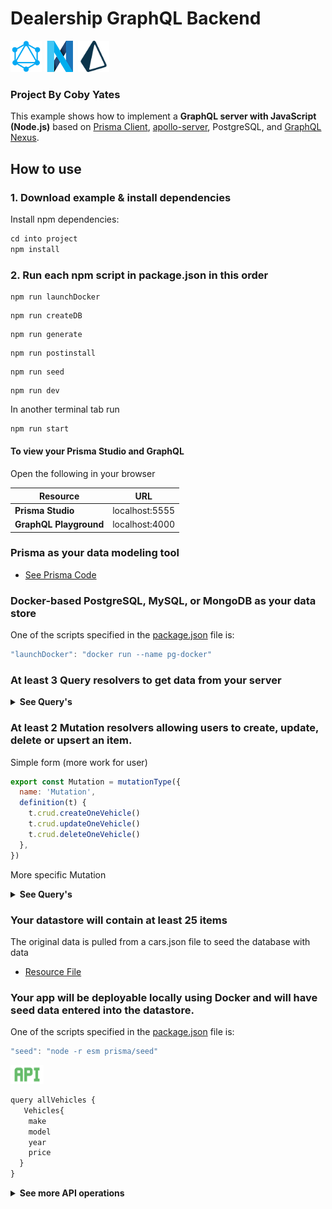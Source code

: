 # Dealership GraphQL Backend

<img src="./assets/graphql.png" alt="GraphQL" title="GraphQL" height="50">
<img src="./assets/nexus.png" alt="GraphQL" title="GraphQL" height="50">
<img src="./assets/prisma.png" alt="GraphQL" title="GraphQL" height="50">

### Project By Coby Yates

This example shows how to implement a **GraphQL server with JavaScript (Node.js)** based on [Prisma Client](https://github.com/prisma/prisma2/blob/master/docs/prisma-client-js/api.md), [apollo-server](https://www.apollographql.com/docs/apollo-server/), PostgreSQL, and [GraphQL Nexus](https://nexus.js.org/).

## How to use

### 1. Download example & install dependencies

Install npm dependencies:

```javascript
cd into project
npm install
```

### 2. Run each npm script in package.json in this order

 ``` 
 npm run launchDocker
 ``` 
 ``` 
 npm run createDB
 ```     
 ``` 
 npm run generate
 ```     
 ``` 
 npm run postinstall
 ```  
 ``` 
 npm run seed
 ```         
 ``` 
 npm run dev
 ```          

In another terminal tab run

```javascript
npm run start
```

#### To view your Prisma Studio and GraphQL

Open the following in your browser

| Resource               |      URL       |
| ---------------------- | :------------: |
| **Prisma Studio**      | localhost:5555 |
| **GraphQL Playground** | localhost:4000 |

### Prisma as your data modeling tool

- [See Prisma Code](./prisma)

### Docker-based PostgreSQL, MySQL, or MongoDB as your data store

One of the scripts specified in the [package.json](./package.json) file is:
```javascript
"launchDocker": "docker run --name pg-docker"
```

### At least 3 Query resolvers to get data from your server

<Details><Summary><strong>See Query's</strong></Summary>

```js
t.field('Vehicle', {
  type: 'Vehicle',
  nullable: true,
  args: { id: idArg() },
  resolve: (parent, { id }, ctx) => {
    return ctx.prisma.vehicle.findOne({
      where: {
        id,
      },
    })
  },
})
```

```javascript
t.list.field('Vehicles', {
  type: 'Vehicle',
  args: {
    searchString: stringArg({ nullable: true }),
  },
  resolve: (parent, { searchString }, ctx) => {
    return ctx.prisma.vehicle.findMany({
      where: {
        OR: [{ make: { contains: searchString } }],
      },
    })
  },
})
```

</DETAILS>

### At least 2 Mutation resolvers allowing users to create, update, delete or upsert an item.

Simple form (more work for user)

```js
export const Mutation = mutationType({
  name: 'Mutation',
  definition(t) {
    t.crud.createOneVehicle()
    t.crud.updateOneVehicle()
    t.crud.deleteOneVehicle()
  },
})
```

More specific Mutation
<Details><Summary><strong>See Query's</strong></Summary>

```javascript
export const Mutation = mutationType({
    name: 'Mutation',
    definition(t) {
        t.crud.deleteOneVehicle()
        t.field('createVehicle', {
          type: 'Vehicle',
          args: {
            make: stringArg({ nullable: false }),
            model: stringArg({ nullable: false }),
            year: stringArg({ nullable: false }),
            topSpeed: stringArg(),
            power: stringArg(),
            weight: stringArg(),
            engine: stringArg(),
            torque: stringArg(),
            sixty: stringArg(),
            price: stringArg(),
            vtype: stringArg(),
          },
          resolve: (
            parent,
            { make, model, year, topSpeed, power, weight, engine, torque, sixty, price, vtype, },
            ctx,
          ) => {
            return ctx.prisma.vehicle.create({
              data: { make, model, year, topSpeed, power, weight, engine, torque, sixty, price, vtype, },
            })
          },
        })
```
</Details>

### Your datastore will contain at least 25 items

The original data is pulled from a cars.json file to seed the database with data
- [Resource File](./prisma/cars.json)

### Your app will be deployable locally using Docker and will have seed data entered into the datastore.

One of the scripts specified in the [package.json](./package.json) file is:
```javascript
"seed": "node -r esm prisma/seed"
```

<img src="./assets/api.png" alt="GraphQL" title="GraphQL" height="30">

```js
query allVehicles {
   Vehicles{
    make
    model
    year
    price
  }
}
```

<Details><Summary><strong>See more API operations</strong></Summary>

### Create a single vehicle

```javascript
mutation createVehicle {
  createOneVehicle(
    data: {
      vtype: "truck"
      make: "Ford"
      model: "Raptor"
      year: "2020"
      topSpeed: "107"
      power: "450"
      weight: "5508"
      engine: "V6"
      torque: "510"
      sixty: "5.1"
      price: "53455"
    }
  ) {
    id
    createdAt
    make
    model
  }
}
```

### Update a vehicle by id

```javascript
mutation updateVehicle {
  updateOneVehicle(
    where: { id: "ck8zxk14o0000g4uatar505o1" }
    data: {
      vtype: "truck"
      make: "Ford"
      model: "Raptor"
      year: "2020"
      topSpeed: "107"
      power: "450"
      weight: "5508"
      engine: "V6"
      torque: "510"
      sixty: "5.1"
      price: "53455"
    }
  ) {
    createdAt
    make
    model
    power
  }
}
```

### Delete a single vehicle by id

```javascript
mutation deleteVehicle {
  deleteOneVehicle(where: { id: "ck8zx6h870019scua3gmu7740" }) {
    id
    make
  }
}
```

### Find one vehicle by id

```javascript
query filterVehicle {
  Vehicle(id: "ck8zymjtg0000b8uakdhq5p6z") {
    make
    model
    year
    price
    vtype
  }
}
```

### Search by any type of make

```javascript
query filterVehicles {
  Vehicles(searchString: "Ford") {
    make
    model
    year
    price
  }
}
```

</Details>
